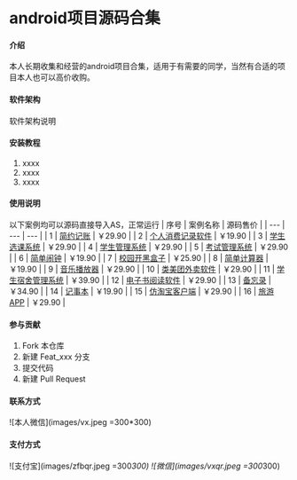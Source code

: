 # android项目源码合集

#### 介绍
本人长期收集和经营的android项目合集，适用于有需要的同学，当然有合适的项目本人也可以高价收购。

#### 软件架构
软件架构说明


#### 安装教程

1.  xxxx
2.  xxxx
3.  xxxx

#### 使用说明

以下案例均可以源码直接导入AS，正常运行
| 序号 | 案例名称 | 源码售价 |
| --- | --- | --- |
| 1 | [简约记账](https://vx5udlbmxl.feishu.cn/docx/OL4BdZaTjoHwGAxCEqIcRRl4nk7) | ￥29.90 |
| 2 | [个人消费记录软件](https://vx5udlbmxl.feishu.cn/docx/QXSbd6hs7o55O9xLDi3cvJXZnUh) | ￥19.90 |
| 3 | [学生选课系统](https://vx5udlbmxl.feishu.cn/docx/B0VLdba4JoD7UFxhGCkcyPslnTc) | ￥29.90 |
| 4 | [学生管理系统](https://vx5udlbmxl.feishu.cn/docx/B0VLdba4JoD7UFxhGCkcyPslnTc) | ￥29.90 |
| 5 | [考试管理系统](https://vx5udlbmxl.feishu.cn/docx/UhBSdFkb9o0ReaxMCbCcLJnvnkc) | ￥29.90 |
| 6 | [简单闹钟](https://vx5udlbmxl.feishu.cn/docx/H2wwdSGjKoYlJkxUPpJcjlqMnaf) | ￥19.90 |
| 7 | [校园开黑盒子](https://vx5udlbmxl.feishu.cn/docx/TnCOdTWM7o9KHFxlfLuc3utknXP) | ￥25.90 |
| 8 | [简单计算器](https://vx5udlbmxl.feishu.cn/docx/S2Q0dqNnSoDaZAxk0hvcqfi1nRe) | ￥19.90 |
| 9 | [音乐播放器](https://vx5udlbmxl.feishu.cn/docx/UMqodd3pOoipCBxWzlbcHCzKndh) | ￥29.90 |
| 10 | [类美团外卖软件](https://vx5udlbmxl.feishu.cn/docx/TcHDdwgysocko4xli94c2R2dnzg) | ￥29.90 |
| 11 | [学生宿舍管理系统](https://vx5udlbmxl.feishu.cn/docx/QkoDdzuIcoxCUYx6f4QcPBD7nBd) | ￥39.90 |
| 12 | [电子书阅读软件](https://vx5udlbmxl.feishu.cn/docx/MoVYdiemfojqXyxNe3TcGq8qnQg) | ￥29.90 |
| 13 | [备忘录](https://vx5udlbmxl.feishu.cn/docx/Np69d4exqoMP66xjYCacb0x5nYf) | ￥34.90 |
| 14 | [记事本](https://vx5udlbmxl.feishu.cn/docx/KAK0dO5Fjol2CkxHIBdcxgSvn8e) | ￥19.90 |
| 15 | [仿淘宝客户端](https://vx5udlbmxl.feishu.cn/docx/NuRMd9URboCfXVxmyfHcRiv5n0d) | ￥29.90 |
| 16 | [旅游APP](https://vx5udlbmxl.feishu.cn/docx/MKVpdkewHoQyuxxxAGCc2evNnta) | ￥29.90 |


#### 参与贡献

1.  Fork 本仓库
2.  新建 Feat_xxx 分支
3.  提交代码
4.  新建 Pull Request


#### 联系方式
![本人微信](images/vx.jpeg =300*300)

#### 支付方式
![支付宝](images/zfbqr.jpeg =300*300)
![微信](images/vxqr.jpeg =300*300)
